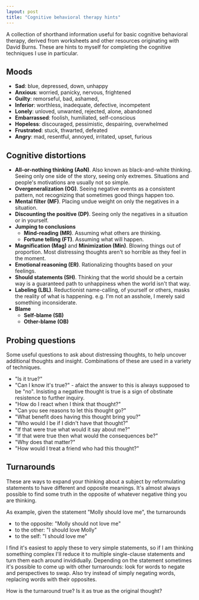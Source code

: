 ```yaml
---
layout: post
title: "Cognitive behavioral therapy hints"
---
```


A collection of shorthand information useful for basic cognitive
behavioral therapy, derived from worksheets and other resources
originating with David Burns. These are hints to myself for completing
the cognitive techniques I use in particular.

## Moods

- **Sad**: blue, depressed, down, unhappy
- **Anxious**: worried, panicky, nervous, frightened
- **Guilty**: remorseful, bad, ashamed,
- **Inferior**: worthless, inadequate, defective, incompetent
- **Lonely**: unloved, unwanted, rejected, alone, abandoned
- **Embarrassed**: foolish, humiliated, self-conscious
- **Hopeless**: discouraged, pessimistic, despairing, overwhelmed
- **Frustrated**: stuck, thwarted, defeated
- **Angry**: mad, resentful, annoyed, irritated, upset, furious

## Cognitive distortions

- **All-or-nothing thinking (AoN)**. Also known as black-and-white
  thinking. Seeing only one side of the story, seeing only extremes.
  Situations and people's motivations are usually not so simple.
- **Overgeneralization (OG)**. Seeing negative events as a consistent
  pattern, not recognizing that sometimes good things happen too.
- **Mental filter (MF)**. Placing undue weight on only the negatives
  in a situation.
- **Discounting the positive (DP)**. Seeing only the negatives in a
  situation or in yourself.
- **Jumping to conclusions**
  - **Mind-reading (MR)**. Assuming what others are thinking.
  - **Fortune telling (FT)**. Assuming what will happen.
- **Magnification (Mag)** and **Minimization (Min)**. Blowing things
  out of proportion. Most distressing thoughts aren't so horrible as
  they feel in the moment.
- **Emotional reasoning (ER)**. Rationalizing thoughts based on your
  feelings.
- **Should statements (SH)**. Thinking that the world should be a
  certain way is a guaranteed path to unhappiness when the world isn't
  that way.
- **Labeling (LBL)**. Reductionist name-calling, of yourself or
  others, masks the reality of what is happening. e.g. I'm not an
  asshole, I merely said something inconsiderate.
- **Blame**
  - **Self-blame (SB)**
  - **Other-blame (OB)**

## Probing questions

Some useful questions to ask about distressing thoughts, to help
uncover additional thoughts and insight. Combinations of these are
used in a variety of techniques.

- "Is it true?"
- "Can I know it's true?" - afaict the answer to this is always
  supposed to be "no". Insisting a negative thought is true is a sign
  of obstinate resistence to further inquiry.
- "How do I react when I think that thought?"
- "Can you see reasons to let this thought go?"
- "What benefit does having this thought bring you?"
- "Who would I be if I didn't have that thought?"
- "If that were true what would it say about me?"
- "If that were true then what would the consequences be?"
- "Why does that matter?"
- "How would I treat a friend who had this thought?"

## Turnarounds

These are ways to expand your thinking about a subject by
reformulating statements to have different and opposite meanings. It's
almost always possible to find some truth in the opposite of whatever
negative thing you are thinking.

As example, given the statement "Molly should love me", the turnarounds

- to the opposite: "Molly should not love me"
- to the other: "I should love Molly"
- to the self: "I should love me"

I find it's easiest to apply these to very simple statements, so if I
am thinking something complex I'll reduce it to multiple single-clause
statements and turn them each around invididually. Depending on the
statement sometimes it's possible to come up with other turnarounds:
look for words to negate and perspectives to swap. Also try instead
of simply negating words, replacing words with their opposites.

How is the turnaround true? Is it as true as the original thought?
